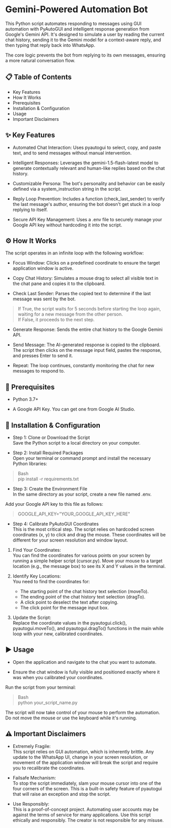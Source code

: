# Gemini-Powered Automation Bot

This Python script automates responding to messages using GUI automation with PyAutoGUI and intelligent response generation from Google's Gemini API. It's designed to simulate a user by reading the current chat history, sending it to the Gemini model for a context-aware reply, and then typing that reply back into WhatsApp.

The core logic prevents the bot from replying to its own messages, ensuring a more natural conversation flow.

## 📋 Table of Contents
- Key Features
- How It Works
- Prerequisites
- Installation & Configuration
- Usage
- Important Disclaimers

## ✨ Key Features

- Automated Chat Interaction: Uses pyautogui to select, copy, and paste text, and to send messages without manual intervention.

- Intelligent Responses: Leverages the gemini-1.5-flash-latest model to generate contextually relevant and human-like replies based on the chat history.

- Customizable Persona: The bot's personality and behavior can be easily defined via a system_instruction string in the script.

- Reply Loop Prevention: Includes a function (check_last_sender) to verify the last message's author, ensuring the bot doesn't get stuck in a loop replying to itself.

- Secure API Key Management: Uses a .env file to securely manage your Google API key without hardcoding it into the script.

## ⚙️ How It Works

The script operates in an infinite loop with the following workflow:

- Focus Window: Clicks on a predefined coordinate to ensure the target application window is active.

- Copy Chat History: Simulates a mouse drag to select all visible text in the chat pane and copies it to the clipboard.

- Check Last Sender: Parses the copied text to determine if the last message was sent by the bot.

> If True, the script waits for 5 seconds before starting the loop again, waiting for a new message from the other person. <br>
> If False, it proceeds to the next step.

- Generate Response: Sends the entire chat history to the Google Gemini API.

- Send Message: The AI-generated response is copied to the clipboard. The script then clicks on the message input field, pastes the response, and presses Enter to send it.

- Repeat: The loop continues, constantly monitoring the chat for new messages to respond to.

## 🔧 Prerequisites

- Python 3.7+

- A Google API Key. You can get one from Google AI Studio.

## 🚀 Installation & Configuration

- Step 1: Clone or Download the Script <br>
Save the Python script to a local directory on your computer.

- Step 2: Install Required Packages <br>
Open your terminal or command prompt and install the necessary Python libraries:

> Bash <br>
> pip install -r requirements.txt

- Step 3: Create the Environment File <br>
In the same directory as your script, create a new file named .env.

Add your Google API key to this file as follows:

> GOOGLE_API_KEY="YOUR_GOOGLE_API_KEY_HERE"

- Step 4: Calibrate PyAutoGUI Coordinates <br>
This is the most critical step. The script relies on hardcoded screen coordinates (x, y) to click and drag the mouse. These coordinates will be different for your screen resolution and window layout.

1. Find Your Coordinates: <br>
    You can find the coordinates for various points on your screen by running a simple helper script (cursor.py). Move your mouse to a target location (e.g., the message box) to see its X and Y values in the terminal.

2. Identify Key Locations: <br> 
    You need to find the coordinates for:
    - The starting point of the chat history text selection (moveTo).
    - The ending point of the chat history text selection (dragTo).
    - A click point to deselect the text after copying.
    - The click point for the message input box.

3. Update the Script: <br>
    Replace the coordinate values in the pyautogui.click(), pyautogui.moveTo(), and pyautogui.dragTo() functions in the main while loop with your new, calibrated coordinates.

## ▶️ Usage

- Open the application and navigate to the chat you want to automate.

- Ensure the chat window is fully visible and positioned exactly where it was when you calibrated your coordinates.

Run the script from your terminal:

> Bash <br>
> python your_script_name.py

The script will now take control of your mouse to perform the automation. Do not move the mouse or use the keyboard while it's running.

## ⚠️ Important Disclaimers

- Extremely Fragile: <br>
    This script relies on GUI automation, which is inherently brittle. Any update to the WhatsApp UI, change in your screen resolution, or movement of the application window will break the script and require you to recalibrate the coordinates.

- Failsafe Mechanism: <br>
    To stop the script immediately, slam your mouse cursor into one of the four corners of the screen. This is a built-in safety feature of pyautogui that will raise an exception and stop the script.

- Use Responsibly: <br>
    This is a proof-of-concept project. Automating user accounts may be against the terms of service for many applications. Use this script ethically and responsibly. The creator is not responsible for any misuse.